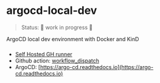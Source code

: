 # argocd-local-dev
> Status: :construction: work in progress :construction:

ArgoCD local dev environment with Docker and KinD

###
* [Self Hosted GH runner](https://github.com/actions/runner)
* Github action: [workflow_dispatch](https://docs.github.com/en/actions/learn-github-actions/events-that-trigger-workflows#workflow_dispatch)
* ArgoCD: [https://argo-cd.readthedocs.io](https://argo-cd.readthedocs.io)
